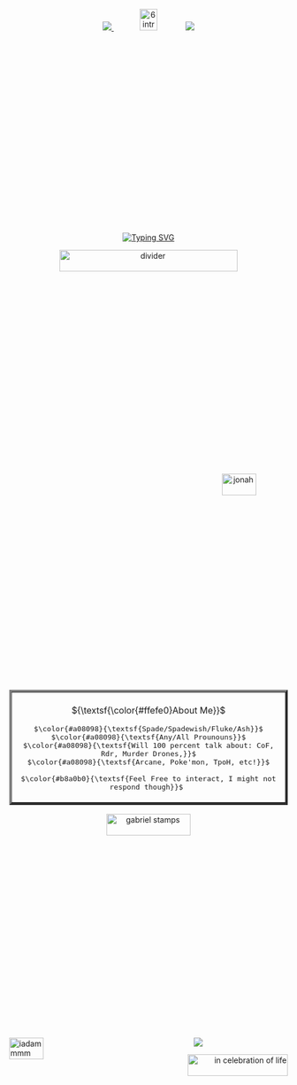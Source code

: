    <div align="center">


 
![](https://64.media.tumblr.com/d994291e9aebe614969af568ade920c5/8159f1c97a16f9d2-c8/s75x75_c1/f98cd90fdfc8cac9ab415e763430cba73a71c70e.webp)<a href="https://bythorneparanormal.neocities.org/">
<img src="https://64.media.tumblr.com/b183029d53702e40450107b605416f19/df0de43420ded550-88/s250x400/e415a628c31d8f86b6b30065337ad49bfbbfff23.gifv" width="25%" height="10%" alt="6 intr" title="I know what you want and I know what you're trying to do... I'm not afraid of you."></a>
![](https://64.media.tumblr.com/d994291e9aebe614969af568ade920c5/8159f1c97a16f9d2-c8/s75x75_c1/f98cd90fdfc8cac9ab415e763430cba73a71c70e.webp)

<a href="https://git.io/typing-svg"><img src="https://readme-typing-svg.demolab.com?font=Coral+Pixels&size=15&duration=700&pause=10&color=FFFFFF&center=true&multiline=true&width=435&height=75&lines=distraught+at+the+sight+of+her+missing+infant;distraught+at+the+sight+of+her+missing+infant;distraught+at+the+sight+of+her+missing+infant;distraught+at+the+sight+of+her+missing+infant" alt="Typing SVG" title="distraught at the sight of her missing infant" /></a>


<img src="https://64.media.tumblr.com/8d17a6952d6dd3677bc5039817142fb8/61657c34ff07b6cd-65/s400x600/a2cd7dd99b316e86d9886c84990d215e5bdb90c1.pnj" width="80%" height="10%" alt="divider"></a>

<img src="https://64.media.tumblr.com/d8b262358bfb7ff649f0ffe5590f7532/708611b23124556d-64/s1280x1920/29444c81fb4674bfc84093cbae7b0be07cb641cc.pnj" width="35%" height="10%" alt="jonah" align="right" title="OH MY GOD BEHIND YOU"></a>

<table border="4">
     <tr>
       <td>
         <br>
         <div align="center">
         ${\textsf{\color{#ffefe0}About Me}}$ 
<p align="center"> <kbd>$\color{#a08098}{\textsf{Spade/Spadewish/Fluke/Ash}}$<br>$\color{#a08098}{\textsf{Any/All Prounouns}}$<br>$\color{#a08098}{\textsf{Will 100 percent talk about: CoF, Rdr, Murder Drones,}}$<br>$\color{#a08098}{\textsf{Arcane, Poke'mon, TpoH, etc!}}$<br><br>$\color{#b8a0b0}{\textsf{Feel Free to interact, I might not respond though}}$&nbsp;</kbd> 
     <br>
    </td>
  </tr>
</table>
<img src="https://64.media.tumblr.com/2c0ef705a970fc57b4b437d0b1692102/3c7def55ef5f3093-4b/s1280x1920/64e67bdcddc13264a29e0084d1ee4996b80fdc27.pnj"  width="55%" height="10%"  alt="gabriel stamps" title="Art by: DRAXXOM on twt"></a>

</div>


   <img src="https://cdn.discordapp.com/attachments/1229954482591502399/1402932957534228531/20534106145173a2c6b9a430228b0600.jpg?ex=6895b6a2&is=68946522&hm=4cf46894761476c1efdc91217129f42d971e48cb3104bf5a824eaa38635a5d5c&" width="35%" height="10%" align="left" alt="iadammmm" title="Art by: DRAXXOM on twt"></a>
   
   <div align="right">
   <p align="center"><img src="https://komarev.com/ghpvc/?username=METALGRAVE&color=a08098&style=for-the-badge&label=VICTIMS"></p>
   <img src="https://64.media.tumblr.com/cc72dcbb0f36b3277b050b6e9ce0af85/c2c0ed747b170e07-b6/s1280x1920/b1404c1807e80f0fb28fa7e0eed0ae41f59541d9.pnj" width="60%" height="10%" align="right" alt="in celebration of life" title="Art by: DRAXXOM on twt"></a>













